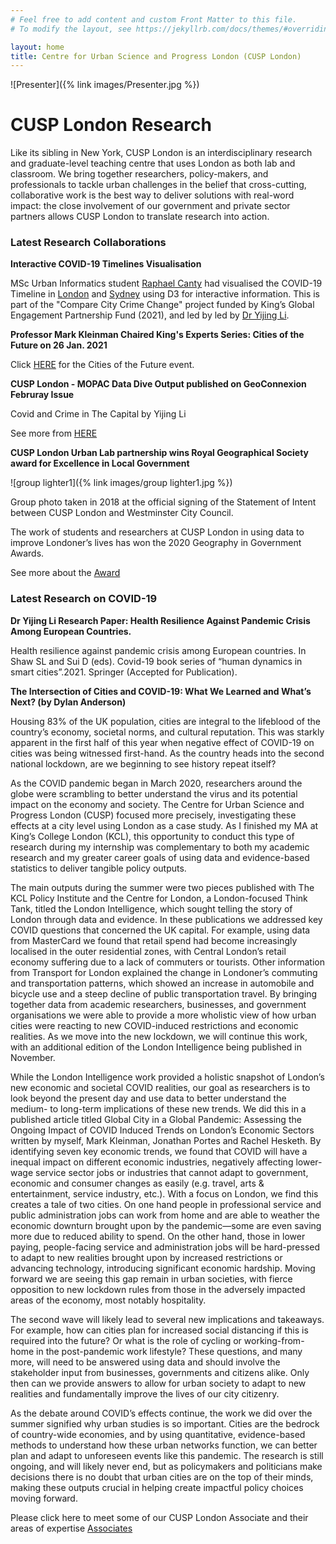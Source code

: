 ```yaml
---
# Feel free to add content and custom Front Matter to this file.
# To modify the layout, see https://jekyllrb.com/docs/themes/#overriding-theme-defaults

layout: home
title: Centre for Urban Science and Progress London (CUSP London)
---
```


![Presenter]({% link images/Presenter.jpg %})

# CUSP London Research

Like its sibling in New York, CUSP London is an interdisciplinary research and graduate-level teaching centre that uses London as both lab and classroom. We bring together researchers, policy-makers, and professionals to tackle urban challenges in the belief that cross-cutting, collaborative work is the best way to deliver solutions with real-word impact: the close involvement of our government and private sector partners allows CUSP London to translate research into action.

### Latest Research Collaborations

**Interactive COVID-19 Timelines Visualisation**

MSc Urban Informatics student [Raphael Canty](https://www.linkedin.com/in/raphael-canty/) had visualised the COVID-19 Timeline in [London](https://comparecitycrime.com/london/londonTimeline.html) and [Sydney](https://comparecitycrime.com/sydney/sydney_timeline.html) using D3 for interactive information. This is part of the "Compare City Crime Change" project funded by King’s Global Engagement Partnership Fund (2021), and led by led by [Dr Yijing Li](https://www.linkedin.com/in/yijing-li-04b91594/).

**Professor Mark Kleinman Chaired King's Experts Series: Cities of the Future on 26 Jan. 2021**

Click [HERE](https://www.youtube.com/watch?v=xa9BQfbdbek) for the Cities of the Future event.

**CUSP London - MOPAC Data Dive Output published on GeoConnexion Februray Issue**

Covid and Crime in The Capital by Yijing Li

See more from [HERE](https://www.geoconnexion.com/publications/january-february-2021-uk-issue)

**CUSP London Urban Lab partnership wins Royal Geographical Society award for Excellence in Local Government**

![group lighter1]({% link images/group lighter1.jpg %})

Group photo taken in 2018 at the official signing of the Statement of Intent between CUSP London and Westminster City Council.

The work of students and researchers at CUSP London in using data to improve Londoner’s lives has won the 2020 Geography in Government Awards.

See more about the [Award](https://www.kcl.ac.uk/news/cusp-london-urban-lab-partnership-wins-royal-geographical-society-award-for-excellence-in-local-government)

### Latest Research on COVID-19

**Dr Yijing Li Research Paper: Health Resilience Against Pandemic Crisis Among European Countries.**

Health resilience against pandemic crisis among European countries. In Shaw SL and Sui D (eds). Covid-19 book series of “human dynamics in smart cities”.2021. Springer (Accepted for Publication).

**The Intersection of Cities and COVID-19: What We Learned and What’s Next? (by Dylan Anderson)**

Housing 83% of the UK population, cities are integral to the lifeblood of the country’s economy, societal norms, and cultural reputation. This was starkly apparent in the first half of this year when negative effect of COVID-19 on cities was being witnessed first-hand. As the country heads into the second national lockdown, are we beginning to see history repeat itself? 

As the COVID pandemic began in March 2020, researchers around the globe were scrambling to better understand the virus and its potential impact on the economy and society. The Centre for Urban Science and Progress London (CUSP) focused more precisely, investigating these effects at a city level using London as a case study. As I finished my MA at King’s College London (KCL), this opportunity to conduct this type of research during my internship was complementary to both my academic research and my greater career goals of using data and evidence-based statistics to deliver tangible policy outputs. 

The main outputs during the summer were two pieces published with The KCL Policy Institute and the Centre for London, a London-focused Think Tank, titled the London Intelligence, which sought telling the story of London through data and evidence. In these publications we addressed key COVID questions that concerned the UK capital. For example, using data from MasterCard we found that retail spend had become increasingly localised in the outer residential zones, with Central London’s retail economy suffering due to a lack of commuters or tourists. Other information from Transport for London explained the change in Londoner’s commuting and transportation patterns, which showed an increase in automobile and bicycle use and a steep decline of public transportation travel. By bringing together data from academic researchers, businesses, and government organisations we were able to provide a more wholistic view of how urban cities were reacting to new COVID-induced restrictions and economic realities. As we move into the new lockdown, we will continue this work, with an additional edition of the London Intelligence being published in November.

While the London Intelligence work provided a holistic snapshot of London’s new economic and societal COVID realities, our goal as researchers is to look beyond the present day and use data to better understand the medium- to long-term implications of these new trends. We did this in a published article titled Global City in a Global Pandemic: Assessing the Ongoing Impact of COVID Induced Trends on London’s Economic Sectors written by myself, Mark Kleinman, Jonathan Portes and Rachel Hesketh. By identifying seven key economic trends, we found that COVID will have a inequal impact on different economic industries, negatively affecting lower-wage service sector jobs or industries that cannot adapt to government, economic and consumer changes as easily (e.g. travel, arts & entertainment, service industry, etc.). With a focus on London, we find this creates a tale of two cities. On one hand people in professional service and public administration jobs can work from home and are able to weather the economic downturn brought upon by the pandemic—some are even saving more due to reduced ability to spend. On the other hand, those in lower paying, people-facing service and administration jobs will be hard-pressed to adapt to new realities brought upon by increased restrictions or advancing technology, introducing significant economic hardship. Moving forward we are seeing this gap remain in urban societies, with fierce opposition to new lockdown rules from those in the adversely impacted areas of the economy, most notably hospitality.

The second wave will likely lead to several new implications and takeaways. For example, how can cities plan for increased social distancing if this is required into the future? Or what is the role of cycling or working-from-home in the post-pandemic work lifestyle? These questions, and many more, will need to be answered using data and should involve the stakeholder input from businesses, governments and citizens alike. Only then can we provide answers to allow for urban society to adapt to new realities and fundamentally improve the lives of our city citizenry.

As the debate around COVID’s effects continue, the work we did over the summer signified why urban studies is so important. Cities are the bedrock of country-wide economies, and by using quantitative, evidence-based methods to understand how these urban networks function, we can better plan and adapt to unforeseen events like this pandemic. The research is still ongoing, and will likely never end, but as policymakers and politicians make decisions there is no doubt that urban cities are on the top of their minds, making these outputs crucial in helping create impactful policy choices moving forward. 

Please click here to meet some of our CUSP London Associate and their areas of expertise [Associates](https://cusplondon.ac.uk/associates.html)
